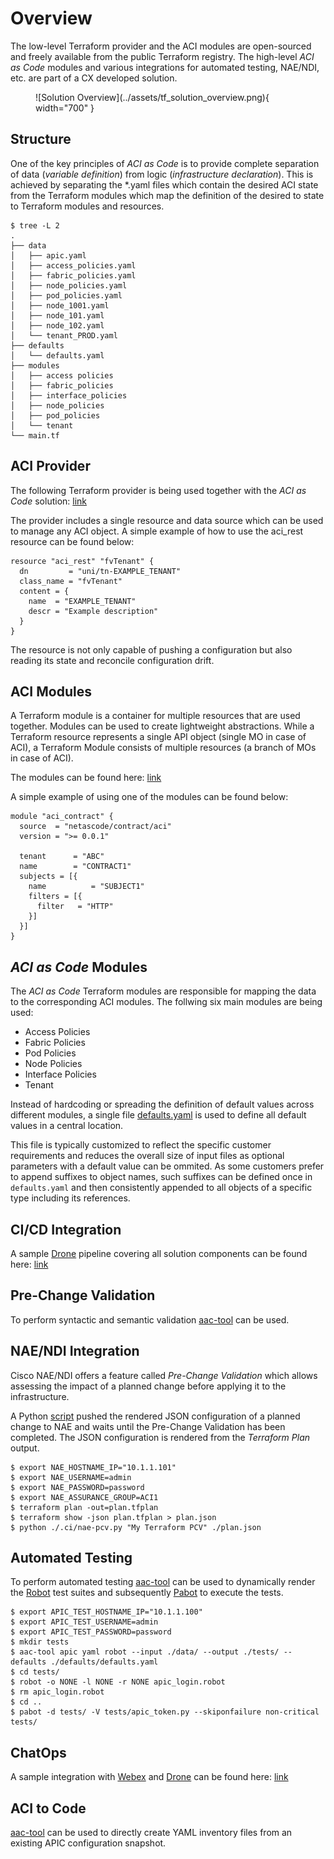 # Overview

The low-level Terraform provider and the ACI modules are open-sourced and freely available from the public Terraform registry. The high-level *ACI as Code* modules and various integrations for automated testing, NAE/NDI, etc. are part of a CX developed solution.

<figure markdown>
  ![Solution Overview](../assets/tf_solution_overview.png){ width="700" }
</figure>

## Structure

One of the key principles of *ACI as Code* is to provide complete separation of data (*variable definition*) from logic (*infrastructure declaration*). This is achieved by separating the *.yaml files which contain the desired ACI state from the Terraform modules which map the definition of the desired to state to Terraform modules and resources. 

```shell
$ tree -L 2
.
├── data
│   ├── apic.yaml
│   ├── access_policies.yaml
│   ├── fabric_policies.yaml
│   ├── node_policies.yaml
│   ├── pod_policies.yaml
│   ├── node_1001.yaml
│   ├── node_101.yaml
│   ├── node_102.yaml
│   └── tenant_PROD.yaml
├── defaults
│   └── defaults.yaml
├── modules
│   ├── access policies
│   ├── fabric_policies
│   ├── interface_policies
│   ├── node_policies
│   ├── pod_policies
│   └── tenant
└── main.tf
```

## ACI Provider

The following Terraform provider is being used together with the *ACI as Code* solution: [link](https://registry.terraform.io/providers/netascode/aci/latest)

The provider includes a single resource and data source which can be used to manage any ACI object. A simple example of how to use the aci_rest resource can be found below:

```hcl
resource "aci_rest" "fvTenant" {
  dn         = "uni/tn-EXAMPLE_TENANT"
  class_name = "fvTenant"
  content = {
    name  = "EXAMPLE_TENANT"
    descr = "Example description"
  }
}
```

The resource is not only capable of pushing a configuration but also reading its state and reconcile configuration drift.

## ACI Modules

A Terraform module is a container for multiple resources that are used together. Modules can be used to create lightweight abstractions. While a Terraform resource  represents a single API object (single MO in case of ACI), a Terraform Module consists of multiple resources (a branch of MOs in case of ACI).

The modules can be found here: [link](https://registry.terraform.io/search/modules?q=netascode)

A simple example of using one of the modules can be found below:

```hcl
module "aci_contract" {
  source  = "netascode/contract/aci"
  version = ">= 0.0.1"

  tenant      = "ABC"
  name        = "CONTRACT1"
  subjects = [{
    name          = "SUBJECT1"
    filters = [{
      filter   = "HTTP"
    }]
  }]
}
```

## *ACI as Code* Modules

The *ACI as Code* Terraform modules are responsible for mapping the data to the corresponding ACI modules. The follwing six main modules are being used:

- Access Policies
- Fabric Policies
- Pod Policies
- Node Policies
- Interface Policies
- Tenant

Instead of hardcoding or spreading the definition of default values across different modules, a single file [defaults.yaml](https://wwwin-github.cisco.com/netascode/terraform-aac/blob/master/defaults/defaults.yaml) is used to define all default values in a central location.

This file is typically customized to reflect the specific customer requirements and reduces the overall size of input files as optional parameters with a default value can be ommited. As some customers prefer to append suffixes to object names, such suffixes can be defined once in `defaults.yaml` and then consistently appended to all objects of a specific type including its references.

## CI/CD Integration

A sample [Drone](https://www.drone.io/) pipeline covering all solution components can be found here: [link](https://wwwin-github.cisco.com/netascode/terraform-aac/blob/master/.drone.yml)

## Pre-Change Validation

To perform syntactic and semantic validation [aac-tool](../../cli/overview/) can be used.

## NAE/NDI Integration

Cisco NAE/NDI offers a feature called *Pre-Change Validation* which allows assessing the impact of a planned change before applying it to the infrastructure.

A Python [script](https://wwwin-github.cisco.com/netascode/terraform-aac/blob/master/.ci/nae-pcv.py) pushed the rendered JSON configuration of a planned change to NAE and waits until the Pre-Change Validation has been completed. The JSON configuration is rendered from the *Terraform Plan* output.

```shell
$ export NAE_HOSTNAME_IP="10.1.1.101"
$ export NAE_USERNAME=admin
$ export NAE_PASSWORD=password
$ export NAE_ASSURANCE_GROUP=ACI1
$ terraform plan -out=plan.tfplan
$ terraform show -json plan.tfplan > plan.json
$ python ./.ci/nae-pcv.py "My Terraform PCV" ./plan.json
```

## Automated Testing

To perform automated testing [aac-tool](../../cli/overview/) can be used to dynamically render the [Robot](https://robotframework.org/) test suites and subsequently [Pabot](https://pabot.org/) to execute the tests.

```shell
$ export APIC_TEST_HOSTNAME_IP="10.1.1.100"
$ export APIC_TEST_USERNAME=admin
$ export APIC_TEST_PASSWORD=password
$ mkdir tests
$ aac-tool apic yaml robot --input ./data/ --output ./tests/ --defaults ./defaults/defaults.yaml
$ cd tests/
$ robot -o NONE -l NONE -r NONE apic_login.robot
$ rm apic_login.robot
$ cd ..
$ pabot -d tests/ -V tests/apic_token.py --skiponfailure non-critical tests/
```

## ChatOps

A sample integration with [Webex](https://www.webex.com/) and [Drone](https://www.drone.io/) can be found here: [link](https://wwwin-github.cisco.com/netascode/terraform-aac/blob/master/.drone.yml)

## ACI to Code

[aac-tool](../../cli/overview/) can be used to directly create YAML inventory files from an existing APIC configuration snapshot.
